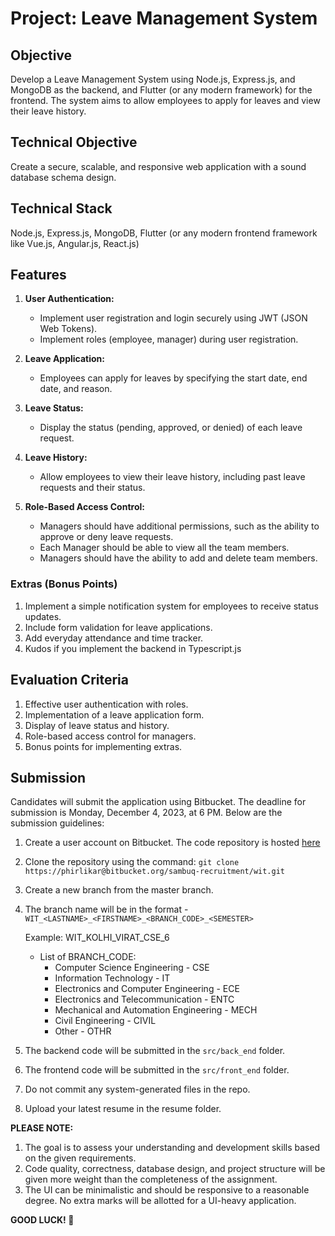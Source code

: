 # Project: Leave Management System

## Objective
Develop a Leave Management System using Node.js, Express.js, and MongoDB as the backend, and Flutter (or any modern framework) for the frontend. The system aims to allow employees to apply for leaves and view their leave history.

## Technical Objective
Create a secure, scalable, and responsive web application with a sound database schema design.

## Technical Stack
Node.js, Express.js, MongoDB, Flutter (or any modern frontend framework like Vue.js, Angular.js, React.js)

## Features

1. **User Authentication:**

   - Implement user registration and login securely using JWT (JSON Web Tokens).
   - Implement roles (employee, manager) during user registration.

2. **Leave Application:**

   - Employees can apply for leaves by specifying the start date, end date, and reason.

3. **Leave Status:**

   - Display the status (pending, approved, or denied) of each leave request.

4. **Leave History:**

   - Allow employees to view their leave history, including past leave requests and their status.

5. **Role-Based Access Control:**

   - Managers should have additional permissions, such as the ability to approve or deny leave requests.
   - Each Manager should be able to view all the team members.
   - Managers should have the ability to add and delete team members.


### Extras (Bonus Points)
1. Implement a simple notification system for employees to receive status updates.
2. Include form validation for leave applications.
3. Add everyday attendance and time tracker.
4. Kudos if you implement the backend in Typescript.js

## Evaluation Criteria
1. Effective user authentication with roles.
2. Implementation of a leave application form.
3. Display of leave status and history.
4. Role-based access control for managers.
5. Bonus points for implementing extras.

## Submission
Candidates will submit the application using Bitbucket. The deadline for submission is Monday, December 4, 2023, at 6 PM. Below are the submission guidelines:

1. Create a user account on Bitbucket. The code repository is hosted [here](https://bitbucket.org/sambuq-recruitment/wit)
2. Clone the repository using the command: `git clone https://phirlikar@bitbucket.org/sambuq-recruitment/wit.git`
3. Create a new branch from the master branch.
4. The branch name will be in the format - `WIT_<LASTNAME>_<FIRSTNAME>_<BRANCH_CODE>_<SEMESTER>`
   
      Example: WIT_KOLHI_VIRAT_CSE_6
   
      - List of BRANCH_CODE:
        - Computer Science Engineering - CSE
        - Information Technology - IT
        - Electronics and Computer Engineering - ECE
        - Electronics and Telecommunication - ENTC
        - Mechanical and Automation Engineering - MECH
        - Civil Engineering - CIVIL
        - Other - OTHR
     
5. The backend code will be submitted in the `src/back_end` folder.
6. The frontend code will be submitted in the `src/front_end` folder.
7. Do not commit any system-generated files in the repo.
8. Upload your latest resume in the resume folder.

**PLEASE NOTE:**

1. The goal is to assess your understanding and development skills based on the given requirements.
2. Code quality, correctness, database design, and project structure will be given more weight than the completeness of the assignment.
3. The UI can be minimalistic and should be responsive to a reasonable degree. No extra marks will be allotted for a UI-heavy application.


**GOOD LUCK! 🚀**
